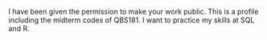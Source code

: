 
I have been given the permission to make your work public.
This is a profile including the midterm codes of QBS181.
I want to practice my skills at SQL and R.
